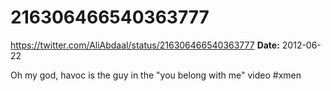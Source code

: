 # 216306466540363777
https://twitter.com/AliAbdaal/status/216306466540363777
**Date:** 2012-06-22

Oh my god, havoc is the guy in the "you belong with me" video #xmen
